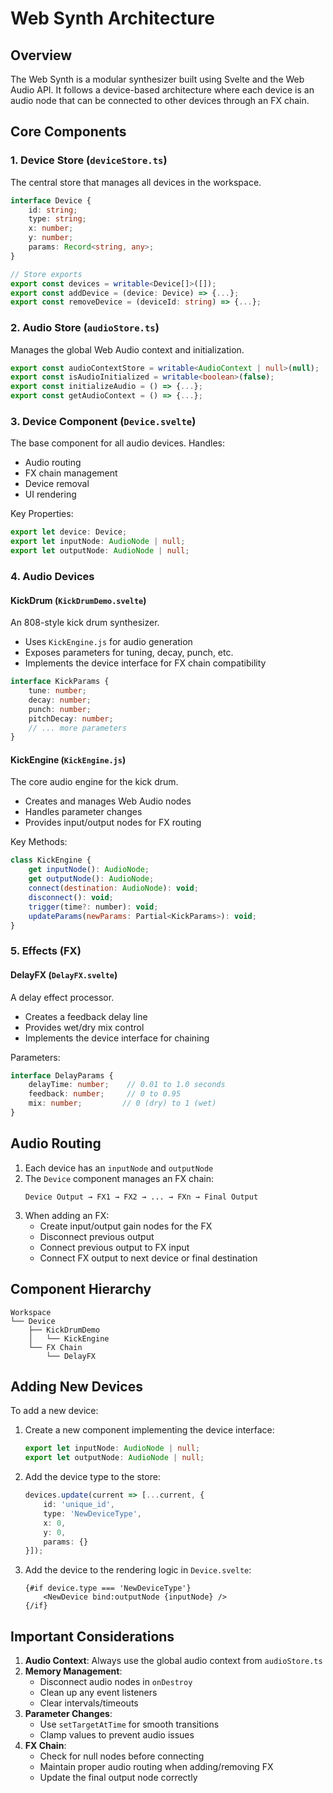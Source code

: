 # Web Synth Architecture

## Overview
The Web Synth is a modular synthesizer built using Svelte and the Web Audio API. It follows a device-based architecture where each device is an audio node that can be connected to other devices through an FX chain.

## Core Components

### 1. Device Store (`deviceStore.ts`)
The central store that manages all devices in the workspace.

```typescript
interface Device {
    id: string;
    type: string;
    x: number;
    y: number;
    params: Record<string, any>;
}

// Store exports
export const devices = writable<Device[]>([]);
export const addDevice = (device: Device) => {...};
export const removeDevice = (deviceId: string) => {...};
```

### 2. Audio Store (`audioStore.ts`)
Manages the global Web Audio context and initialization.

```typescript
export const audioContextStore = writable<AudioContext | null>(null);
export const isAudioInitialized = writable<boolean>(false);
export const initializeAudio = () => {...};
export const getAudioContext = () => {...};
```

### 3. Device Component (`Device.svelte`)
The base component for all audio devices. Handles:
- Audio routing
- FX chain management
- Device removal
- UI rendering

Key Properties:
```typescript
export let device: Device;
export let inputNode: AudioNode | null;
export let outputNode: AudioNode | null;
```

### 4. Audio Devices

#### KickDrum (`KickDrumDemo.svelte`)
An 808-style kick drum synthesizer.
- Uses `KickEngine.js` for audio generation
- Exposes parameters for tuning, decay, punch, etc.
- Implements the device interface for FX chain compatibility

```typescript
interface KickParams {
    tune: number;
    decay: number;
    punch: number;
    pitchDecay: number;
    // ... more parameters
}
```

#### KickEngine (`KickEngine.js`)
The core audio engine for the kick drum.
- Creates and manages Web Audio nodes
- Handles parameter changes
- Provides input/output nodes for FX routing

Key Methods:
```javascript
class KickEngine {
    get inputNode(): AudioNode;
    get outputNode(): AudioNode;
    connect(destination: AudioNode): void;
    disconnect(): void;
    trigger(time?: number): void;
    updateParams(newParams: Partial<KickParams>): void;
}
```

### 5. Effects (FX)

#### DelayFX (`DelayFX.svelte`)
A delay effect processor.
- Creates a feedback delay line
- Provides wet/dry mix control
- Implements the device interface for chaining

Parameters:
```typescript
interface DelayParams {
    delayTime: number;    // 0.01 to 1.0 seconds
    feedback: number;     // 0 to 0.95
    mix: number;         // 0 (dry) to 1 (wet)
}
```

## Audio Routing

1. Each device has an `inputNode` and `outputNode`
2. The `Device` component manages an FX chain:
   ```
   Device Output → FX1 → FX2 → ... → FXn → Final Output
   ```
3. When adding an FX:
   - Create input/output gain nodes for the FX
   - Disconnect previous output
   - Connect previous output to FX input
   - Connect FX output to next device or final destination

## Component Hierarchy

```
Workspace
└── Device
    ├── KickDrumDemo
    │   └── KickEngine
    └── FX Chain
        └── DelayFX
```

## Adding New Devices

To add a new device:

1. Create a new component implementing the device interface:
   ```typescript
   export let inputNode: AudioNode | null;
   export let outputNode: AudioNode | null;
   ```

2. Add the device type to the store:
   ```typescript
   devices.update(current => [...current, {
       id: 'unique_id',
       type: 'NewDeviceType',
       x: 0,
       y: 0,
       params: {}
   }]);
   ```

3. Add the device to the rendering logic in `Device.svelte`:
   ```svelte
   {#if device.type === 'NewDeviceType'}
       <NewDevice bind:outputNode {inputNode} />
   {/if}
   ```

## Important Considerations

1. **Audio Context**: Always use the global audio context from `audioStore.ts`
2. **Memory Management**: 
   - Disconnect audio nodes in `onDestroy`
   - Clean up any event listeners
   - Clear intervals/timeouts
3. **Parameter Changes**:
   - Use `setTargetAtTime` for smooth transitions
   - Clamp values to prevent audio issues
4. **FX Chain**:
   - Check for null nodes before connecting
   - Maintain proper audio routing when adding/removing FX
   - Update the final output node correctly
